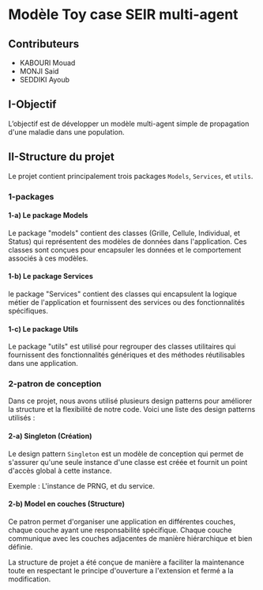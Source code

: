 
# Modèle Toy case SEIR multi-agent






## Contributeurs
* KABOURI Mouad
* MONJI Said
* SEDDIKI Ayoub
## I-Objectif
L’objectif est de développer un modèle multi-agent simple de propagation d'une maladie dans une population. 
## II-Structure du projet
Le projet contient principalement trois packages ``Models``, ``Services``, et ``utils``.
### 1-packages
#### 1-a) Le package Models 
Le package "models" contient des classes (Grille, Cellule, Individual, et Status) qui représentent des modèles de données dans l'application. Ces classes sont conçues pour encapsuler les données et le comportement associés à ces modèles.

#### 1-b) Le package Services
le package "Services" contient des classes qui encapsulent la logique métier de l'application et fournissent des services ou des fonctionnalités spécifiques.

#### 1-c) Le package Utils
Le package "utils" est  utilisé pour regrouper des classes utilitaires qui fournissent des fonctionnalités génériques et des méthodes réutilisables dans une application.

### 2-patron de conception

Dans ce projet, nous avons utilisé plusieurs design patterns pour améliorer la structure et la flexibilité de notre code. Voici une liste des design patterns utilisés :
#### 2-a) Singleton (Création) 
Le design pattern ``Singleton`` est un modèle de conception qui permet de s'assurer qu'une seule instance d'une classe est créée et fournit un point d'accès global à cette instance.

Exemple : L'instance de PRNG, et du service.

#### 2-b) Model en couches (Structure)
Ce patron permet d'organiser une application en différentes couches, chaque couche ayant une responsabilité spécifique. Chaque couche communique avec les couches adjacentes de manière hiérarchique et bien définie.

La structure de projet a été conçue de manière a faciliter la maintenance toute en respectant le principe d'ouverture a l'extension et fermé a la modification.

